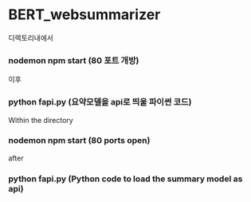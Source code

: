 # BERT_websummarizer      


디렉토리내에서

### nodemon npm start    (80 포트 개방)

이후

### python fapi.py    (요약모델을 api로 띄울 파이썬 코드)


Within the directory

### nodemon npm start (80 ports open)

after

### python fapi.py (Python code to load the summary model as api)
